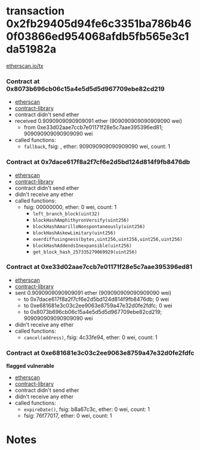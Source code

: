 # transaction 0x2fb29405d94fe6c3351ba786b460f03866ed954068afdb5fb565e3c1da51982a

[etherscan.io/tx](https://etherscan.io/tx/0x2fb29405d94fe6c3351ba786b460f03866ed954068afdb5fb565e3c1da51982a)


### Contract at 0x8073b696cb06c15a4e5d5d5d967709ebe82cd219

* [etherscan](https://etherscan.io/address/0x8073b696cb06c15a4e5d5d5d967709ebe82cd219)
* [contract-library](https://contract-library.com/contracts/Ethereum/8073b696cb06c15a4e5d5d5d967709ebe82cd219)
* contract didn't send ether
* received 0.9090909090909091 ether (909090909090909090 wei)
    * from 0xe33d02aae7ccb7e01171f28e5c7aae395396ed81; 909090909090909090 wei
* called functions:
    * `fallback`, fsig: , ether: 909090909090909090 wei, count: 1


### Contract at 0x7dace617f8a2f7cf6e2d5bd124d814f9fb8476db

* [etherscan](https://etherscan.io/address/0x7dace617f8a2f7cf6e2d5bd124d814f9fb8476db)
* [contract-library](https://contract-library.com/contracts/Ethereum/7dace617f8a2f7cf6e2d5bd124d814f9fb8476db)
* contract didn't send ether
* didn't receive any ether
* called functions:
    * fsig: 00000000, ether: 0 wei, count: 1
        * `left_branch_block(uint32)`
        * `blockHashAmphithyronVersify(uint256)`
        * `blockHashAmarilloNonspontaneously(uint256)`
        * `blockHashAskewLimitary(uint256)`
        * `overdiffusingness(bytes,uint256,uint256,uint256,uint256)`
        * `blockHashAddendsInexpansible(uint256)`
        * `get_block_hash_257335279069929(uint256)`


### Contract at 0xe33d02aae7ccb7e01171f28e5c7aae395396ed81

* [etherscan](https://etherscan.io/address/0xe33d02aae7ccb7e01171f28e5c7aae395396ed81)
* [contract-library](https://contract-library.com/contracts/Ethereum/e33d02aae7ccb7e01171f28e5c7aae395396ed81)
* sent 0.9090909090909091 ether (909090909090909090 wei)
    * to 0x7dace617f8a2f7cf6e2d5bd124d814f9fb8476db; 0 wei
    * to 0xe681681e3c03c2ee9063e8759a47e32d0fe2fdfc; 0 wei
    * to 0x8073b696cb06c15a4e5d5d5d967709ebe82cd219; 909090909090909090 wei
* didn't receive any ether
* called functions:
    * `cancel(address)`, fsig: 4c33fe94, ether: 0 wei, count: 1


### Contract at 0xe681681e3c03c2ee9063e8759a47e32d0fe2fdfc

**flagged vulnerable**

* [etherscan](https://etherscan.io/address/0xe681681e3c03c2ee9063e8759a47e32d0fe2fdfc)
* [contract-library](https://contract-library.com/contracts/Ethereum/e681681e3c03c2ee9063e8759a47e32d0fe2fdfc)
* contract didn't send ether
* didn't receive any ether
* called functions:
    * `expireDate()`, fsig: b8a67c3c, ether: 0 wei, count: 1
    * fsig: 76f77017, ether: 0 wei, count: 1

# Notes

